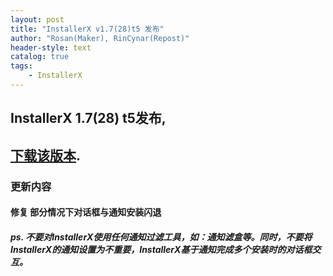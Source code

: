 ```yaml
---
layout: post
title: "InstallerX v1.7(28)t5 发布"
author: "Rosan(Maker), RinCynar(Repost)"
header-style: text
catalog: true
tags:
    - InstallerX
---
```


## InstallerX 1.7(28) t5发布,
## [下载该版本](/file/InstallerX_1.7(28)-t5.apk).

### 更新内容

#### 修复 部分情况下对话框与通知安装闪退

##### ps. 不要对InstallerX使用任何通知过滤工具，如：通知滤盒等。同时，不要将InstallerX的通知设置为不重要，InstallerX基于通知完成多个安装时的对话框交互。
